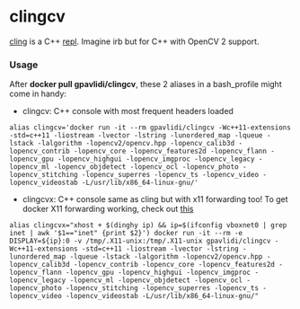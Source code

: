 # clingcv
[cling](https://root.cern.ch/cling) is a C++ [repl](https://en.wikipedia.org/wiki/Read%E2%80%93eval%E2%80%93print_loop). Imagine irb but for C++ with OpenCV 2 support.

### Usage

After **docker pull gpavlidi/clingcv**, these 2 aliases in a bash_profile might come in handy:

- clingcv: C++ console with most frequent headers loaded
```
alias clingcv='docker run -it --rm gpavlidi/clingcv -Wc++11-extensions -std=c++11 -liostream -lvector -lstring -lunordered_map -lqueue -lstack -lalgorithm -lopencv2/opencv.hpp -lopencv_calib3d -lopencv_contrib -lopencv_core -lopencv_features2d -lopencv_flann -lopencv_gpu -lopencv_highgui -lopencv_imgproc -lopencv_legacy -lopencv_ml -lopencv_objdetect -lopencv_ocl -lopencv_photo -lopencv_stitching -lopencv_superres -lopencv_ts -lopencv_video -lopencv_videostab -L/usr/lib/x86_64-linux-gnu/'

```

- clingcvx: C++ console same as cling but with x11 forwarding too! To get docker X11 forwarding working, check out [this](http://blog.ctaggart.com/2016/03/gnu-octave-via-docker-x11.html?m=1)
```
alias clingcvx="xhost + $(dinghy ip) && ip=$(ifconfig vboxnet0 | grep inet | awk '$1=="inet" {print $2}') docker run -it --rm -e DISPLAY=${ip}:0 -v /tmp/.X11-unix:/tmp/.X11-unix gpavlidi/clingcv -Wc++11-extensions -std=c++11 -liostream -lvector -lstring -lunordered_map -lqueue -lstack -lalgorithm -lopencv2/opencv.hpp -lopencv_calib3d -lopencv_contrib -lopencv_core -lopencv_features2d -lopencv_flann -lopencv_gpu -lopencv_highgui -lopencv_imgproc -lopencv_legacy -lopencv_ml -lopencv_objdetect -lopencv_ocl -lopencv_photo -lopencv_stitching -lopencv_superres -lopencv_ts -lopencv_video -lopencv_videostab -L/usr/lib/x86_64-linux-gnu/"

```
